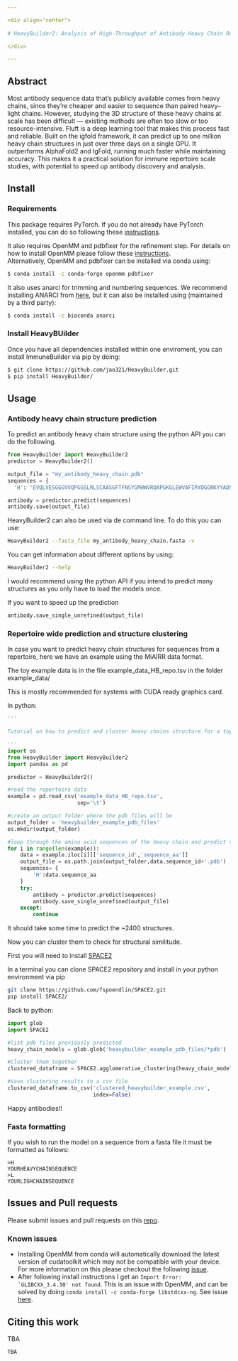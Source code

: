 ```yaml
---

<div align="center">    
 
# HeavyBuilder2: Analysis of High-Throughput of Antibody Heavy Chain Repertoires in the Structural Space

</div>

---
```


## Abstract

Most antibody sequence data that’s publicly available comes from heavy chains, since they’re cheaper and easier to sequence than paired heavy–light chains. However, studying the 3D structure of these heavy chains at scale has been difficult — existing methods are often too slow or too resource-intensive. Fluft is a deep learning tool that makes this process fast and reliable. Built on the igfold framework, it can predict up to one million heavy chain structures in just over three days on a single GPU. It outperforms AlphaFold2 and IgFold, running much faster while maintaining accuracy. This makes it a practical solution for immune repertoire scale studies, with potential to speed up antibody discovery and analysis.


## Install

### Requirements

This package requires PyTorch. If you do not already have PyTorch installed, you can do so following these <a href="https://pytorch.org/get-started/locally/">instructions</a>.

It also requires OpenMM and pdbfixer for the refinement step. For details on how to install OpenMM please follow these <a href="http://docs.openmm.org/latest/userguide/application/01_getting_started.html#installing-openmm">instructions</a>.  
Alternatively, OpenMM and pdbfixer can be installed via conda using:

```bash
$ conda install -c conda-forge openmm pdbfixer
```

It also uses anarci for trimming and numbering sequences. We recommend installing ANARCI from <a href="https://github.com/oxpig/ANARCI/tree/master">here</a>, but it can also be installed using (maintained by a third party):

```bash
$ conda install -c bioconda anarci
```

### Install HeavyBUilder

Once you have all dependencies installed within one enviroment, you can install ImmuneBuilder via pip by doing:

```bash
$ git clone https://github.com/jao321/HeavyBuilder.git
$ pip install HeavyBuilder/
```

## Usage

### Antibody heavy chain structure prediction

To predict an antibody heavy chain structure using the python API you can do the following.

```python
from HeavyBuilder import HeavyBuilder2
predictor = HeavyBuilder2()

output_file = "my_antibody_heavy_chain.pdb"
sequences = {
  'H': 'EVQLVESGGGVVQPGGSLRLSCAASGFTFNSYGMHWVRQAPGKGLEWVAFIRYDGGNKYYADSVKGRFTISRDNSKNTLYLQMKSLRAEDTAVYYCANLKDSRYSGSYYDYWGQGTLVTVS'}

antibody = predictor.predict(sequences)
antibody.save(output_file)
```

HeavyBuilder2 can also be used via de command line. To do this you can use:

```bash
HeavyBuilder2 --fasta_file my_antibody_heavy_chain.fasta -v
```

You can get information about different options by using:

```bash
HeavyBuilder2 --help
```

I would recommend using the python API if you intend to predict many structures as you only have to load the models once.

If you want to speed up the prediction

```python
antibody.save_single_unrefined(output_file)
```

### Repertoire wide prediction and structure clustering

In case you want to predict heavy chain structures for sequences from a repertoire, here we have an example using the MiAIRR data format.

The toy example data is in the file example_data_HB_repo.tsv in the folder example_data/

This is mostly recommended for systems with CUDA ready graphics card.

In python:
```python
'''

Tutorial on how to predict and cluster heavy chains structure for a toy antibody repertoire

'''
import os
from HeavyBuilder import HeavyBuilder2
import pandas as pd

predictor = HeavyBuilder2()

#read the repertoire data
example = pd.read_csv('example_data_HB_repo.tsv',
                      sep='\t')

#create an output folder where the pdb files will be
output_folder = 'heavybuilder_example_pdb_files'
os.mkdir(output_folder)

#loop through the amino acid sequences of the heavy chain and predict their 3D structure
for i in range(len(example)):
    data = example.iloc[i][['sequence_id','sequence_aa']]
    output_file = os.path.join(output_folder,data.sequence_id+'.pdb')
    sequences= {
        'H':data.sequence_aa
    }
    try:
        antibody = predictor.predict(sequences)
        antibody.save_single_unrefined(output_file)
    except:
        continue
```

It should take some time to predict the ~2400 structures.

Now you can cluster them to check for structural similitude.

First you will need to install <a href="https://github.com/oxpig/SPACE2">SPACE2</a>

In a terminal you can clone SPACE2 repository and install in your python environment via pip

```bash
git clone https://github.com/fspoendlin/SPACE2.git
pip install SPACE2/
```

Back to python:
```python
import glob
import SPACE2

#list pdb files previously predicted
heavy_chain_models = glob.glob('heavybuilder_example_pdb_files/*pdb')

#cluster them together
clustered_dataframe = SPACE2.agglomerative_clustering(heavy_chain_models, cutoff=1.25, n_jobs=-1)

#save clustering results to a csv file
clustered_dataframe.to_csv('clustered_heavybuilder_example.csv',
                           index=False)
```

Happy antibodies!!

### Fasta formatting

If you wish to run the model on a sequence from a fasta file it must be formatted as follows:

```
>H
YOURHEAVYCHAINSEQUENCE
>L
YOURLIGHCHAINSEQUENCE
```

## Issues and Pull requests

Please submit issues and pull requests on this <a href="https://github.com/jao321/HeavyBuilder">repo</a>.

### Known issues

- Installing OpenMM from conda will automatically download the latest version of cudatoolkit which may not be compatible with your device. For more information on this please checkout the following <a href="https://github.com/brennanaba/ImmuneBuilder/issues/13">issue</a>.
- After following install instructions I get an ```Import Error: `GLIBCXX_3.4.30' not found```. This is an issue with OpenMM, and can be solved by doing ```conda install -c conda-forge libstdcxx-ng```. See issue <a href="https://github.com/openmm/openmm/issues/3943">here</a>.


## Citing this work

TBA

```tex
TBA
```

